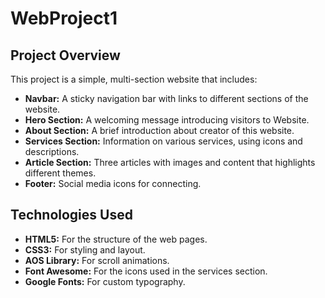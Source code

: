 # WebProject1

## Project Overview

This project is a simple, multi-section website that includes:

- **Navbar:** A sticky navigation bar with links to different sections of the website.
- **Hero Section:** A welcoming message introducing visitors to Website.
- **About Section:** A brief introduction about creator of this website.
- **Services Section:** Information on various services, using icons and descriptions.
- **Article Section:** Three articles with images and content that highlights different themes.
- **Footer:** Social media icons for connecting.

## Technologies Used

- **HTML5:** For the structure of the web pages.
- **CSS3:** For styling and layout.
- **AOS Library:** For scroll animations.
- **Font Awesome:** For the icons used in the services section.
- **Google Fonts:** For custom typography.
